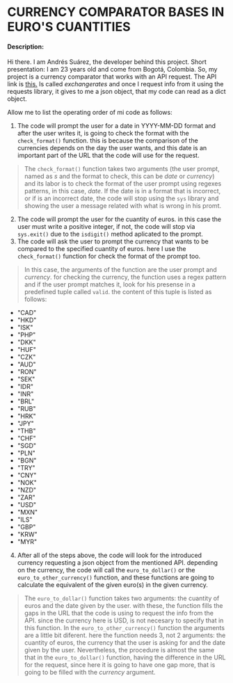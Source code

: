 # CURRENCY COMPARATOR BASES IN EURO'S CUANTITIES
#### Description:

Hi there. I am Andrés Suárez, the developer behind this project. Short presentation: I am 23 years old and come from Bogotá, Colombia.
So, my project is a currency comparator that works with an API request. The API link is [this.](https://exchangeratesapi.io/) Is called _exchangerates_ and once I request info from it using the requests library, it gives to me a json object, that my code can read as a dict object.

Allow me to list the operating order of mi code as follows:
1. The code will prompt the user for a date in YYYY-MM-DD format and after the user writes it, is going to check the format with the `check_format()` function. this is because the comparison of the currencies depends on the day the user wants, and this date is an important part of the URL that the code will use for the request.
> The `check_format()` function takes two arguments (the user prompt, named as *s* and the format to check, this can be *date* or *currency*) and its labor is to check the format of the user prompt using regexes patterns, in this case, *date*. If the date is in a format that is incorrect, or if is an incorrect date, the code will stop using the `sys` library and showing the user a message related with what is wrong in his promt.
2. The code will prompt the user for the cuantity of euros. in this case the user must write a positive integer, if not, the code will stop via `sys.exit()` due to the `isdigit()` method aplicated to the prompt.
3. The code will ask the user to prompt the currency that wants to be compared to the specified cuantity of euros. here I use the `check_format()` function for check the format of the prompt too.
> In this case, the arguments of the function are the user prompt and *currency*. for checking the currency, the function uses a regex pattern and if the user prompt matches it, look for his presense in a predefined tuple called `valid`. the content of this tuple is listed as follows:
- "CAD"
- "HKD"
- "ISK"
- "PHP"
- "DKK"
- "HUF"
- "CZK"
- "AUD"
- "RON"
- "SEK"
- "IDR"
- "INR"
- "BRL"
- "RUB"
- "HRK"
- "JPY"
- "THB"
- "CHF"
- "SGD"
- "PLN"
- "BGN"
- "TRY"
- "CNY"
- "NOK"
- "NZD"
- "ZAR"
- "USD"
- "MXN"
- "ILS"
- "GBP"
- "KRW"
- "MYR"

4. After all of the steps above, the code will look for the introduced currency requesting a json object from the mentioned API. depending on the currency, the code will call the `euro_to_dollar()` or the `euro_to_other_currency()` function, and these functions are going to calculate the equivalent of the given euro(s) in the given currency.
> The `euro_to_dollar()` function takes two arguments: the cuantity of euros and the date given by the user. with these, the function fills the gaps in the URL that the code is using to request the info from the API. since the currency here is USD, is not necesary to specify that in this function.
> In the `euro_to_other_currency()` function the arguments are a little bit diferent. here the function needs 3, not 2 arguments: the cuantity of euros, the currency that the user is asking for and the date given by the user. Nevertheless, the procedure is almost the same that in the `euro_to_dollar()` function, having the difference in the URL for the request, since here it is going to have one gap more, that is going to be filled with the *currency* argument.